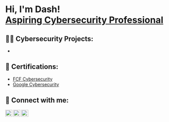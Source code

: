 <h1>Hi, I'm Dash! <br/><a href="https://www.linkedin.com/in/dashporter/"> Aspiring Cybersecurity Professional</a>

<h2>👨‍💻 Cybersecurity Projects:</h2>

  - 
 
<h2>📄 Certifications:</h2>

  - [FCF Cybersecurity](https://www.credly.com/badges/6aa08583-e0a1-483d-b473-067f95713eda/public_url)
  - [Google Cybersecurity](https://www.credly.com/badges/a8593633-0130-47b8-9dd4-5b9be3f644a8/public_url) 

  
<h2> 🤳 Connect with me:</h2>

[<img align="left" alt="DashPorter | LinkedIn" width="22px" src="https://cdn.jsdelivr.net/npm/simple-icons@v3/icons/linkedin.svg" />][linkedin]
[<img align="left" alt="DashPorter | Instagram" width="22px" src="https://cdn.jsdelivr.net/npm/simple-icons@v3/icons/instagram.svg" />][instagram]
[<img align="left" alt="DashPorter | YouTube" width="22px" src="https://cdn.jsdelivr.net/npm/simple-icons@v3/icons/youtube.svg" />][youtube]

[linkedin]: https://www.linkedin.com/in/dashporter/
[instagram]: https://www.instagram.com/director.dash/
[youtube]: https://www.youtube.com/@directordashco

<!--
**joshmadakor1/joshmadakor1** is a ✨ _special_ ✨ repository because its `README.md` (this file) appears on your GitHub profile.

Here are some ideas to get you started:

- 🔭 I’m currently working on ...
- 🌱 I’m currently learning ...
- 👯 I’m looking to collaborate on ...
- 🤔 I’m looking for help with ...
- 💬 Ask me about ...
- 📫 How to reach me: ...
- 😄 Pronouns: ...
- ⚡ Fun fact: ...
-->
